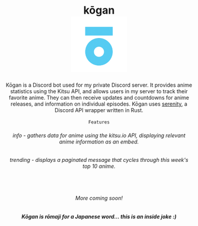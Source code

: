 <div align="center">
  <h1>kōgan<br><img src="./kogan.png" width="150" /></h1>

  <p>Kōgan is a Discord bot used for my private Discord server. It provides anime statistics using the Kitsu API, and allows users in my server to track their favorite anime. They can then receive updates and countdowns for anime releases, and information on individual episodes. Kōgan uses <a href="https://github.com/serenity-rs/serenity">serenity</a>, a Discord API wrapper written in Rust.</p>

<code><bold>Features</bold></code>

  <h6>info - gathers data for anime using the kitsu.io API, displaying relevant anime information as an embed.</h6>
  <h6>trending - displays a paginated message that cycles through this week's top 10 anime.</h6>
  <br>
  <h6><em>More coming soon!</em></h6>

  <h5>Kōgan is rōmaji for a Japanese word... this is an inside joke :)</h5>
</div>
